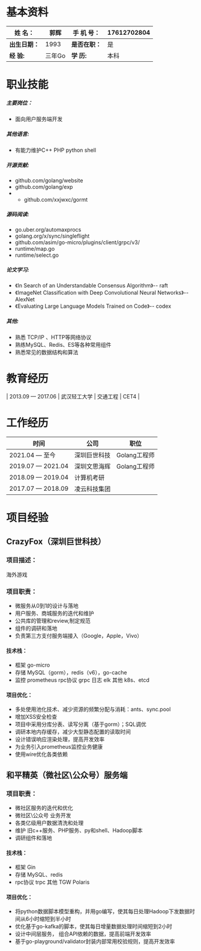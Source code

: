 # 基本资料

| 姓        名：   | 郭辉   | 手  机  号：   | 17612702804 |
| ---------------- | ------ | -------------- | ----------- |
| **出生日期：**   | 1993   | **是否在职：** | 是          |
| **经       验:** | 三年Go | **学    历:**  | 本科        |
# 职业技能
##### **主要岗位：**
* 面向用户服务端开发
##### **其他语言:**
* 有能力维护C++ PHP python shell
##### **开源贡献:**
* github.com/golang/website
* github.com/golang/exp
* * github.com/xxjwxc/gormt
##### **源码阅读:**
* go.uber.org/automaxprocs
* golang.org/x/sync/singleflight
* github.com/asim/go-micro/plugins/client/grpc/v3/
* runtime/map.go
* runtime/select.go
##### **论文学习:**
* 《In Search of an Understandable Consensus Algorithm》-- raft
* 《ImageNet Classification with Deep Convolutional Neural Networks》-- AlexNet
* 《Evaluating Large Language Models Trained on Code》-- codex
##### **其他:**
* 熟悉 TCP/IP 、HTTP等网络协议
* 熟练MySQL、Redis、ES等各种常用组件
* 熟悉常见的数据结构和算法
# 教育经历
| 2013.09 — 2017.06 | 武汉轻工大学 | 交通工程 | CET4  |
# 工作经历
| 时间              | 公司         | 职位         |
| ----------------- | ------------ | ------------ |
| 2021.04 — 至今    | 深圳巨世科技 | Golang工程师 |
| 2019.07 — 2021.04 | 深圳文思海辉 | Golang工程师 |
| 2018.09 — 2019.04 | 计算机考研   |              |
| 2017.07 — 2018.09 | 凌云科技集团 |              |


# 项目经验

## CrazyFox（深圳巨世科技）

### 项目描述：

海外游戏

### 项目职责：
- 微服务从0到1的设计与落地
- 用户服务、商城服务的迭代和维护
- 公共库的管理和review,制定规范
- 组件的调研和落地
- 负责第三方支付服务端接入（Google，Apple，Vivo）

#### 技术栈：
- 框架 go-micro
- 存储 MySQL（gorm），redis（v6），go-cache
- 监控 prometheus rpc协议 grpc  日志 elk 其他 k8s、etcd

#### 项目优化：

* 多处使用池化技术、减少资源的频繁分配与消耗：ants、sync.pool
* 增加XSS安全检查
* 项目中采用分库分表、读写分离（基于gorm）；SQL调优
* 调研本地内存缓存，减少大型静态配置的读取时间
* 设计错误响应渲染处理，提高开发效率
* 为业务引入prometheus监控业务健康
* 使用wire优化各类依赖

## 和平精英（微社区\公众号）服务端
### 项目职责：
- 微社区服务的迭代和优化
- 微社区\公众号 业务开发
- 各类亿级用户数据清洗和处理
- 维护 旧c++服务、PHP服务、py和shell、Hadoop脚本
- 调研组件和落地

#### 技术栈：
- 框架 Gin
- 存储 MySQL、redis
- rpc协议 trpc 其他 TGW Polaris 
  
#### 项目优化：
- 将python数据脚本模型重构，并用go编写，使其每日处理Hadoop下发数据时间从6小时缩短到半小时
- 优化基于go-kafka的脚本，使其每日增量数据处理时间缩短到2小时
- 设计中间层服务， 组合API依赖的数据，提高前端开发效率
- 基于go-playground/validator封装内部常用校验规则，提高开发效率